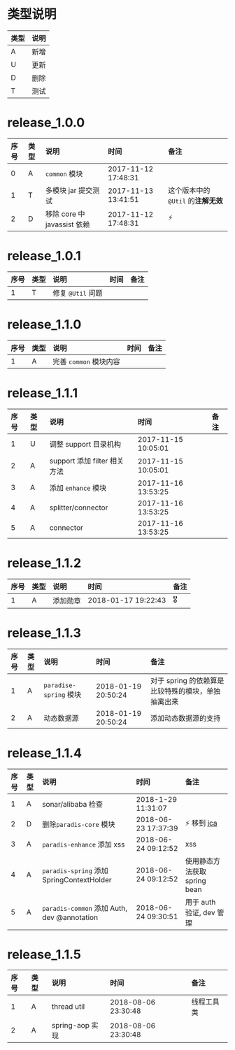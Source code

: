 # 类型说明 

| 类型 | 说明 |
|:----|:----|
| A | 新增 |
| U | 更新 |
| D | 删除 |
| T | 测试 |

# release_1.0.0

| 序号 | 类型 | 说明 | 时间 | 备注 |
|:----|:----|:----|:----|:----|
| 0 | A | `common` 模块 | 2017-11-12 17:48:31 |️ |
| 1 | T | 多模块 jar 提交测试 | 2017-11-13 13:41:51 | 这个版本中的 `@Util` 的**注解无效**️ |
| 2 | D | 移除 core 中 javassist 依赖 | 2017-11-12 17:48:31 | ⚡️ |

# release_1.0.1

| 序号 | 类型 | 说明 | 时间 | 备注 |
|:----|:----|:----|:----|:----|
| 1 | T | 修复 `@Util` 问题 | | |


# release_1.1.0

| 序号 | 类型 | 说明 | 时间 | 备注 |
|:----|:----|:----|:----|:----|
| 1 | A | 完善 `common` 模块内容 | | |


# release_1.1.1

| 序号 | 类型 | 说明 | 时间 | 备注 |
|:----|:----|:----|:----|:----|
| 1 | U | 调整 support 目录机构 | 2017-11-15 10:05:01 | |
| 2 | A | support 添加 filter 相关方法 | 2017-11-15 10:05:01 | |
| 3 | A | 添加 `enhance` 模块 | 2017-11-16 13:53:25 | |
| 4 | A | splitter/connector | 2017-11-16 13:53:25 | |
| 5 | A | connector| 2017-11-16 13:53:25 | |

# release_1.1.2

| 序号 | 类型 | 说明 | 时间 | 备注 |
|:----|:----|:----|:----|:----|
| 1 | A | 添加勋章 | 2018-01-17 19:22:43 | 🎖 |

# release_1.1.3

| 序号 | 类型 | 说明 | 时间 | 备注 |
|:----|:----|:----|:----|:----|
| 1 | A | `paradise-spring` 模块 | 2018-01-19 20:50:24 | 对于 spring 的依赖算是比较特殊的模块，单独抽离出来 | 
| 2 | A | 动态数据源 | 2018-01-19 20:50:24 | 添加动态数据源的支持 | 

# release_1.1.4

| 序号 | 类型 | 说明 | 时间 | 备注 |
|:----|:----|:----|:----|:----|
| 1 | A | sonar/alibaba 检查 | 2018-1-29 11:31:07 | | 
| 2 | D | 删除`paradis-core` 模块 | 2018-06-23 17:37:39 | ⚡️ 移到 [jca](https://github.com/ofofs/jca) |
| 3 | A | `paradis-enhance` 添加 xss | 2018-06-24 09:12:52 | xss |
| 4 | A | `paradis-spring` 添加 SpringContextHolder | 2018-06-24 09:12:52 | 使用静态方法获取 spring bean |
| 5 | A | `paradis-common` 添加 Auth, dev @annotation | 2018-06-24 09:30:51 | 用于 auth 验证, dev 管理 |
 
 
 # release_1.1.5
 
 | 序号 | 类型 | 说明 | 时间 | 备注 |
 |:----|:----|:----|:----|:----|
 | 1 | A | thread util | 2018-08-06 23:30:48 | 线程工具类 | 
 | 2 | A | spring-aop 实现 | 2018-08-06 23:30:48 |  | 